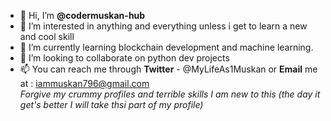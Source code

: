 - 👋 Hi, I’m <b>@codermuskan-hub</b>
- 👀 I’m interested in anything and everything unless i get to learn a new and cool skill
- 🌱 I’m currently learning blockchain development and machine learning.
- 💞️ I’m looking to collaborate on python dev projects 
- 📫 You can reach me through <b>Twitter</b> - @MyLifeAs1Muskan or <b>Email</b> me at : iammuskan796@gmail.com<br>
<I>Forgive my crummy profiles and terrible skills I am new to this (the day it get's better I will take thsi part of my profile)</I>
